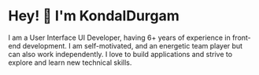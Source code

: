 **<h1>Hey! 👋 I'm KondalDurgam </h1>**
I am a User Interface UI Developer, having 6+ years of experience in front-end development.
I am self-motivated, and an energetic team player but can also work independently. I love to
build applications and strive to explore and learn new technical skills.

